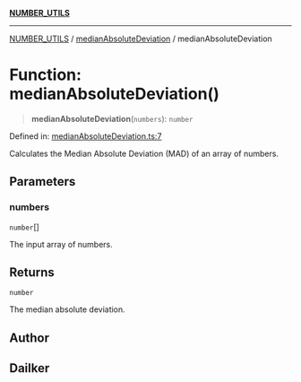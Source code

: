 [**NUMBER_UTILS**](../../README.md)

***

[NUMBER_UTILS](../../README.md) / [medianAbsoluteDeviation](../README.md) / medianAbsoluteDeviation

# Function: medianAbsoluteDeviation()

> **medianAbsoluteDeviation**(`numbers`): `number`

Defined in: [medianAbsoluteDeviation.ts:7](https://github.com/dailker/everyutil/blob/9768d00ced16ec8f4705df34c2fe47f2b1b47121/src/number/medianAbsoluteDeviation.ts#L7)

Calculates the Median Absolute Deviation (MAD) of an array of numbers.

## Parameters

### numbers

`number`[]

The input array of numbers.

## Returns

`number`

The median absolute deviation.

## Author

## Dailker
